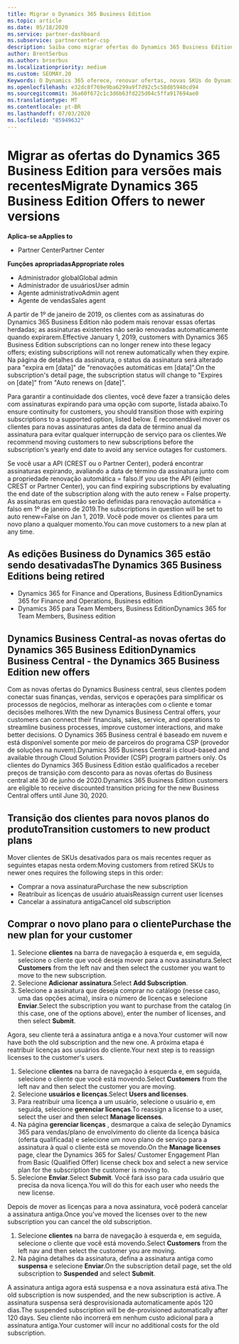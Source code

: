 ```yaml
---
title: Migrar o Dynamics 365 Business Edition
ms.topic: article
ms.date: 05/18/2020
ms.service: partner-dashboard
ms.subservice: partnercenter-csp
description: Saiba como migrar ofertas do Dynamics 365 Business Edition qualificadas para versões mais recentes antes que elas expirem.
author: BrentSerbus
ms.author: brserbus
ms.localizationpriority: medium
ms.custom: SEOMAY.20
Keywords: O Dynamics 365 oferece, renovar ofertas, novas SKUs do Dynamics 365
ms.openlocfilehash: e32dc8f769e9ba6299a9f7d92c5c58d85940cd94
ms.sourcegitcommit: 36a60f672c1c3d6b63fd225d04c5ffa917694ae0
ms.translationtype: MT
ms.contentlocale: pt-BR
ms.lasthandoff: 07/03/2020
ms.locfileid: "85949632"
---
```

# <a name="migrate-dynamics-365-business-edition-offers-to-newer-versions"></a><span data-ttu-id="79891-104">Migrar as ofertas do Dynamics 365 Business Edition para versões mais recentes</span><span class="sxs-lookup"><span data-stu-id="79891-104">Migrate Dynamics 365 Business Edition Offers to newer versions</span></span>

<span data-ttu-id="79891-105">**Aplica-se a**</span><span class="sxs-lookup"><span data-stu-id="79891-105">**Applies to**</span></span>

- <span data-ttu-id="79891-106">Partner Center</span><span class="sxs-lookup"><span data-stu-id="79891-106">Partner Center</span></span>

<span data-ttu-id="79891-107">**Funções apropriadas**</span><span class="sxs-lookup"><span data-stu-id="79891-107">**Appropriate roles**</span></span>
- <span data-ttu-id="79891-108">Administrador global</span><span class="sxs-lookup"><span data-stu-id="79891-108">Global admin</span></span>
- <span data-ttu-id="79891-109">Administrador de usuários</span><span class="sxs-lookup"><span data-stu-id="79891-109">User admin</span></span>
- <span data-ttu-id="79891-110">Agente administrativo</span><span class="sxs-lookup"><span data-stu-id="79891-110">Admin agent</span></span>
- <span data-ttu-id="79891-111">Agente de vendas</span><span class="sxs-lookup"><span data-stu-id="79891-111">Sales agent</span></span>

<span data-ttu-id="79891-112">A partir de 1º de janeiro de 2019, os clientes com as assinaturas do Dynamics 365 Business Edition não podem mais renovar essas ofertas herdadas; as assinaturas existentes não serão renovadas automaticamente quando expirarem.</span><span class="sxs-lookup"><span data-stu-id="79891-112">Effective January 1, 2019, customers with Dynamics 365 Business Edition subscriptions can no longer renew into these legacy offers; existing subscriptions will not renew automatically when they expire.</span></span> <span data-ttu-id="79891-113">Na página de detalhes da assinatura, o status da assinatura será alterado para "expira em [data]" de "renovações automáticas em [data]".</span><span class="sxs-lookup"><span data-stu-id="79891-113">On the subscription's detail page, the subscription status will change to "Expires on [date]" from "Auto renews on [date]".</span></span>

<span data-ttu-id="79891-114">Para garantir a continuidade dos clientes, você deve fazer a transição deles com assinaturas expirando para uma opção com suporte, listada abaixo.</span><span class="sxs-lookup"><span data-stu-id="79891-114">To ensure continuity for customers, you should transition those with expiring subscriptions to a supported option, listed below.</span></span> <span data-ttu-id="79891-115">É recomendável mover os clientes para novas assinaturas antes da data de término anual da assinatura para evitar qualquer interrupção de serviço para os clientes.</span><span class="sxs-lookup"><span data-stu-id="79891-115">We recommend moving customers to new subscriptions before the subscription's yearly end date to avoid any service outages for customers.</span></span>

<span data-ttu-id="79891-116">Se você usar a API (CREST ou o Partner Center), poderá encontrar assinaturas expirando, avaliando a data de término da assinatura junto com a propriedade renovação automática = falso.</span><span class="sxs-lookup"><span data-stu-id="79891-116">If you use the API (either CREST or Partner Center), you can find expiring subscriptions by evaluating the end date of the subscription along with the auto renew = False property.</span></span> <span data-ttu-id="79891-117">As assinaturas em questão serão definidas para renovação automática = falso em 1º de janeiro de 2019.</span><span class="sxs-lookup"><span data-stu-id="79891-117">The subscriptions in question will be set to auto renew=False on Jan 1, 2019.</span></span> <span data-ttu-id="79891-118">Você pode mover os clientes para um novo plano a qualquer momento.</span><span class="sxs-lookup"><span data-stu-id="79891-118">You can move customers to a new plan at any time.</span></span> 

## <a name="the-dynamics-365-business-editions-being-retired"></a><span data-ttu-id="79891-119">As edições Business do Dynamics 365 estão sendo desativadas</span><span class="sxs-lookup"><span data-stu-id="79891-119">The Dynamics 365 Business Editions being retired</span></span>

- <span data-ttu-id="79891-120">Dynamics 365 for Finance and Operations, Business Edition</span><span class="sxs-lookup"><span data-stu-id="79891-120">Dynamics 365 for Finance and Operations, Business edition</span></span>
- <span data-ttu-id="79891-121">Dynamics 365 para Team Members, Business Edition</span><span class="sxs-lookup"><span data-stu-id="79891-121">Dynamics 365 for Team Members, Business edition</span></span>

## <a name="dynamics-business-central---the-dynamics-365-business-edition-new-offers"></a><span data-ttu-id="79891-122">Dynamics Business Central-as novas ofertas do Dynamics 365 Business Edition</span><span class="sxs-lookup"><span data-stu-id="79891-122">Dynamics Business Central - the Dynamics 365 Business Edition new offers</span></span>

<span data-ttu-id="79891-123">Com as novas ofertas do Dynamics Business central, seus clientes podem conectar suas finanças, vendas, serviços e operações para simplificar os processos de negócios, melhorar as interações com o cliente e tomar decisões melhores.</span><span class="sxs-lookup"><span data-stu-id="79891-123">With the new Dynamics Business Central offers, your customers can connect their financials, sales, service, and operations to streamline business processes, improve customer interactions, and make better decisions.</span></span> <span data-ttu-id="79891-124">O Dynamics 365 Business central é baseado em nuvem e está disponível somente por meio de parceiros do programa CSP (provedor de soluções na nuvem).</span><span class="sxs-lookup"><span data-stu-id="79891-124">Dynamics 365 Business Central is cloud-based and available through Cloud Solution Provider (CSP) program partners only.</span></span>
<span data-ttu-id="79891-125">Os clientes do Dynamics 365 Business Edition estão qualificados a receber preços de transição com desconto para as novas ofertas do Business central até 30 de junho de 2020.</span><span class="sxs-lookup"><span data-stu-id="79891-125">Dynamics 365 Business Edition customers are eligible to receive discounted transition pricing for the new Business Central offers until June 30, 2020.</span></span>

## <a name="transition-customers-to-new-product-plans"></a><span data-ttu-id="79891-126">Transição dos clientes para novos planos do produto</span><span class="sxs-lookup"><span data-stu-id="79891-126">Transition customers to new product plans</span></span>

 <span data-ttu-id="79891-127">Mover clientes de SKUs desativados para os mais recentes requer as seguintes etapas nesta ordem:</span><span class="sxs-lookup"><span data-stu-id="79891-127">Moving customers from retired SKUs to newer ones requires the following steps in this order:</span></span>

- <span data-ttu-id="79891-128">Comprar a nova assinatura</span><span class="sxs-lookup"><span data-stu-id="79891-128">Purchase the new subscription</span></span>
- <span data-ttu-id="79891-129">Reatribuir as licenças de usuário atuais</span><span class="sxs-lookup"><span data-stu-id="79891-129">Reassign current user licenses</span></span>
- <span data-ttu-id="79891-130">Cancelar a assinatura antiga</span><span class="sxs-lookup"><span data-stu-id="79891-130">Cancel old subscription</span></span>

## <a name="purchase-the-new-plan-for-your-customer"></a><span data-ttu-id="79891-131">Comprar o novo plano para o cliente</span><span class="sxs-lookup"><span data-stu-id="79891-131">Purchase the new plan for your customer</span></span>

1. <span data-ttu-id="79891-132">Selecione **clientes** na barra de navegação à esquerda e, em seguida, selecione o cliente que você deseja mover para a nova assinatura.</span><span class="sxs-lookup"><span data-stu-id="79891-132">Select **Customers** from the left nav and then select the customer you want to move to the new subscription.</span></span>
2. <span data-ttu-id="79891-133">Selecione **Adicionar assinatura**.</span><span class="sxs-lookup"><span data-stu-id="79891-133">Select **Add Subscription**.</span></span>
3. <span data-ttu-id="79891-134">Selecione a assinatura que deseja comprar no catálogo (nesse caso, uma das opções acima), insira o número de licenças e selecione **Enviar**.</span><span class="sxs-lookup"><span data-stu-id="79891-134">Select the subscription you want to purchase from the catalog (in this case, one of the options above), enter the number of licenses, and then select **Submit**.</span></span> 

<span data-ttu-id="79891-135">Agora, seu cliente terá a assinatura antiga e a nova.</span><span class="sxs-lookup"><span data-stu-id="79891-135">Your customer will now have both the old subscription and the new one.</span></span> <span data-ttu-id="79891-136">A próxima etapa é reatribuir licenças aos usuários do cliente.</span><span class="sxs-lookup"><span data-stu-id="79891-136">Your next step is to reassign licenses to the customer's users.</span></span>

1. <span data-ttu-id="79891-137">Selecione **clientes** na barra de navegação à esquerda e, em seguida, selecione o cliente que você está movendo.</span><span class="sxs-lookup"><span data-stu-id="79891-137">Select **Customers** from the left nav and then select the customer you are moving.</span></span>
2. <span data-ttu-id="79891-138">Selecione **usuários e licenças**.</span><span class="sxs-lookup"><span data-stu-id="79891-138">Select **Users and licenses**.</span></span>
3. <span data-ttu-id="79891-139">Para reatribuir uma licença a um usuário, selecione o usuário e, em seguida, selecione **gerenciar licenças**.</span><span class="sxs-lookup"><span data-stu-id="79891-139">To reassign a license to a user, select the user and then select **Manage licenses**.</span></span> 
4. <span data-ttu-id="79891-140">Na página **gerenciar licenças** , desmarque a caixa de seleção Dynamics 365 para vendas/plano de envolvimento do cliente da licença básica (oferta qualificada) e selecione um novo plano de serviço para a assinatura à qual o cliente está se movendo.</span><span class="sxs-lookup"><span data-stu-id="79891-140">On the **Manage licenses** page, clear the Dynamics 365 for Sales/ Customer Engagement Plan from Basic (Qualified Offer) license check box and select a new service plan for the subscription the customer is moving to.</span></span> 
5. <span data-ttu-id="79891-141">Selecione **Enviar**.</span><span class="sxs-lookup"><span data-stu-id="79891-141">Select **Submit**.</span></span> <span data-ttu-id="79891-142">Você fará isso para cada usuário que precisa da nova licença.</span><span class="sxs-lookup"><span data-stu-id="79891-142">You will do this for each user who needs the new license.</span></span> 

<span data-ttu-id="79891-143">Depois de mover as licenças para a nova assinatura, você poderá cancelar a assinatura antiga.</span><span class="sxs-lookup"><span data-stu-id="79891-143">Once you've moved the licenses over to the new subscription you can cancel the old subscription.</span></span> 

1. <span data-ttu-id="79891-144">Selecione **clientes** na barra de navegação à esquerda e, em seguida, selecione o cliente que você está movendo.</span><span class="sxs-lookup"><span data-stu-id="79891-144">Select **Customers** from the left nav and then select the customer you are moving.</span></span>
2. <span data-ttu-id="79891-145">Na página detalhes da assinatura, defina a assinatura antiga como **suspensa** e selecione **Enviar**.</span><span class="sxs-lookup"><span data-stu-id="79891-145">On the subscription detail page, set the old subscription to **Suspended** and select **Submit**.</span></span>

<span data-ttu-id="79891-146">A assinatura antiga agora está suspensa e a nova assinatura está ativa.</span><span class="sxs-lookup"><span data-stu-id="79891-146">The old subscription is now suspended, and the new subscription is active.</span></span> <span data-ttu-id="79891-147">A assinatura suspensa será desprovisionada automaticamente após 120 dias.</span><span class="sxs-lookup"><span data-stu-id="79891-147">The suspended subscription will be de-provisioned automatically after 120 days.</span></span> <span data-ttu-id="79891-148">Seu cliente não incorrerá em nenhum custo adicional para a assinatura antiga.</span><span class="sxs-lookup"><span data-stu-id="79891-148">Your customer will incur no additional costs for the old subscription.</span></span>
